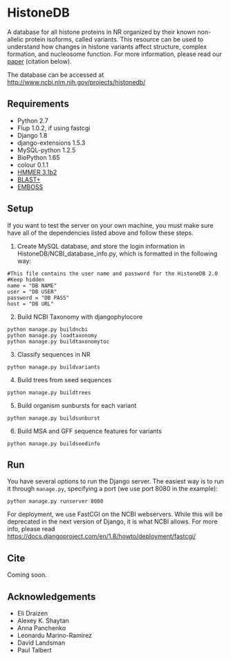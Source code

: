 # HistoneDB
A database for all histone proteins in NR organized by their known non-allelic protein isoforms, called variants. This resource can be used to understand how changes in histone variants affect structure, complex formation, and nucleosome function. For more information, please read our [paper](manuscript/paper.md) (citation below).

The database can be accessed at http://www.ncbi.nlm.nih.gov/projects/histonedb/

## Requirements ##

- Python 2.7
- Flup 1.0.2, if using fastcgi
- Django 1.8
- django-extensions 1.5.3
- MySQL-python 1.2.5
- BioPython 1.65
- colour 0.1.1
- [HMMER 3.1b2](http://hmmer.janelia.org)
- [BLAST+](http://blast.ncbi.nlm.nih.gov/Blast.cgi?PAGE_TYPE=BlastDocs&DOC_TYPE=Download)
- [EMBOSS](http://emboss.sourceforge.net)

## Setup ##

If you want to test the server on your own machine, you must make sure have all of the dependencies listed above and follow these steps.

1) Create MySQL database, and store the login information in HistoneDB/NCBI_database_info.py, which is formatted in the following way:

```
#This file contains the user name and password for the HistoneDB 2.0
#Keep hidden
name = "DB NAME"
user = "DB USER"
password = "DB PASS"
host = "DB URL"
```

2) Build NCBI Taxonomy with djangophylocore

```
python manage.py buildncbi
python manage.py loadtaxonomy
python manage.py buildtaxonomytoc
```

3) Classify sequences in NR

```
python manage.py buildvariants
```

4) Build trees from seed sequences

```
python manage.py buildtrees
```

5) Build organism sunbursts for each variant

```
python manage.py buildsunburst
```

6) Build MSA and GFF sequence features for variants

```
python manage.py buildseedinfo
```

## Run ##

You have several options to run the Django server. The easiest way is to run it through `manage.py`, specifying a port (we use port 8080 in the example):

```
python manage.py runserver 8080
```

For deployment, we use FastCGI on the NCBI webservers. While this will be deprecated in the next version of Django, it is what NCBI allows. For more info, please read https://docs.djangoproject.com/en/1.8/howto/deployment/fastcgi/

## Cite ##

Coming soon.

## Acknowledgements ##

* Eli Draizen
* Alexey K. Shaytan
* Anna Panchenko
* Leonardu Marino-Ramirez
* David Landsman
* Paul Talbert
